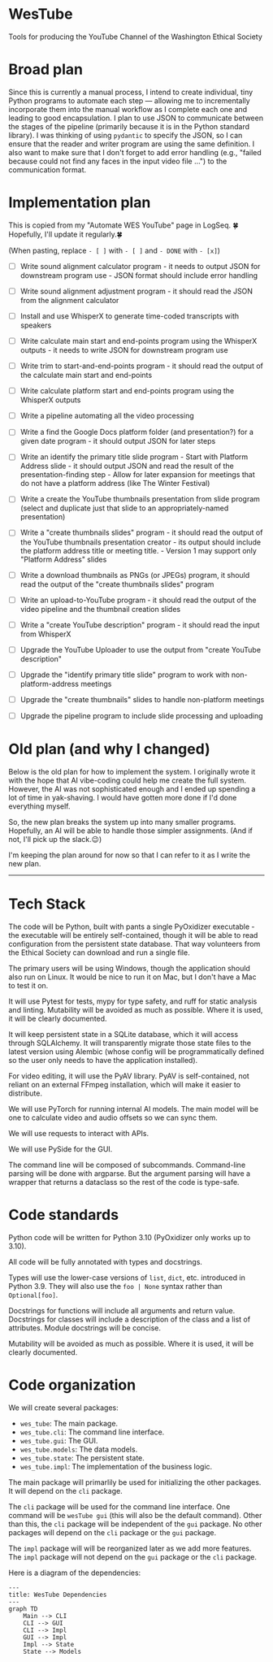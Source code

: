 # WesTube

Tools for producing the YouTube Channel of the Washington Ethical Society

# Broad plan

Since this is currently a manual process, I intend to 
create individual, tiny Python programs to automate each step — allowing
me to incrementally incorporate them into the manual workflow as I 
complete each one and leading to good encapsulation. I plan to use JSON 
to communicate between the stages of the pipeline (primarily because it 
is in the Python standard library). I was thinking of using `pydantic`
to specify the JSON, so I can ensure that the reader and writer program 
are using the same definition. I also want to make sure that I don't 
forget to add error handling (e.g., "failed because could not find any 
faces in the input video file ...") to the communication format.

# Implementation plan

This is copied from my "Automate WES YouTube" page in LogSeq. 🍀Hopefully, I'll update it regularly.🍀

(When pasting, replace `- [ ]` with `- [ ]` and `- DONE` with `- [x]`)

- [ ] Write sound alignment calculator program - it needs to output JSON for downstream program use - JSON format should include error handling
- [ ] Write sound alignment adjustment program - it should read the JSON from the alignment calculator
- [ ] Install and use WhisperX to generate time-coded transcripts with speakers
- [ ] Write calculate main start and end-points program using the WhisperX outputs - it needs to write JSON for downstream program use
- [ ] Write trim to start-and-end-points program - it should read the output of the calculate main start and end-points
- [ ] Write calculate platform start and end-points program using the WhisperX outputs
- [ ] Write a pipeline automating all the video processing
- [ ] Write a find the Google Docs platform folder (and presentation?) for a given date program - it should output JSON for later steps
- [ ] Write an identify the primary title slide program - Start with Platform Address slide - it should output JSON and read the result of the presentation-finding step - Allow for later expansion for meetings that do not have a platform address (like The Winter Festival)
- [ ] Write a create the YouTube thumbnails presentation from slide program (select and duplicate just that slide to an appropriately-named presentation)
- [ ] Write a "create thumbnails slides" program - it should read the output of the YouTube thumbnails presentation creator - its output should include the platform address title or meeting title. - Version 1 may support only "Platform Address" slides
- [ ] Write a download thumbnails as PNGs (or JPEGs) program, it should read the output of the "create thumbnails slides" program
- [ ] Write an upload-to-YouTube program - it should read the output of the video pipeline and the thumbnail creation slides
- [ ] Write a "create YouTube description" program - it should read the input from WhisperX
- [ ] Upgrade the YouTube Uploader to use the output from "create YouTube description"
- [ ] Upgrade the "identify primary title slide" program to work with non-platform-address meetings
- [ ] Upgrade the "create thumbnails" slides to handle non-platform meetings
- [ ] Upgrade the pipeline program to include slide processing and uploading


# Old plan (and why I changed)
Below is the old plan for how to implement the system. I originally wrote it with the hope that AI vibe-coding could help me create the full system. However, the AI was not sophisticated enough and I ended up spending a lot of time in yak-shaving. I would have gotten more done if I'd done everything myself.

So, the new plan breaks the system up into many smaller programs. Hopefully, an AI will be able to handle those simpler assignments. (And if not, I'll pick up the slack.😉)

I'm keeping the plan around for now so that I can refer to it as I write the new plan.

---------

# Tech Stack

The code will be Python, built with pants a single PyOxidizer executable - the executable will be entirely self-contained, though it will be able to read configuration from the persistent state database. That way volunteers from the Ethical Society can download and run a single file.

The primary users will be using Windows, though the application should also run on Linux. It would be nice to run it on Mac, but I don't have a Mac to test it on.

It will use Pytest for tests, mypy for type safety, and ruff for static analysis and linting.
Mutability will be avoided as much as possible. Where it is used, it will be clearly documented.

It will keep persistent state in a SQLite database, which it will access through SQLAlchemy. It will transparently migrate those state files to the latest version using Alembic (whose config will be programmatically defined so the user only needs to have the application installed).

For video editing, it will use the PyAV library. PyAV is self-contained, not reliant on an external FFmpeg installation, which will make it easier to distribute.

We will use PyTorch for running internal AI models. The main model will be one to calculate video and audio offsets so we can sync them.

We will use requests to interact with APIs.

We will use PySide for the GUI.

The command line will be composed of subcommands. Command-line parsing will be done with argparse. But
the argument parsing will have a wrapper that returns a dataclass so the rest of the code is type-safe.

# Code standards

Python code will be written for Python 3.10 (PyOxidizer only works up to 3.10).

All code will be fully annotated with types and docstrings.

Types will use the lower-case versions of `list`, `dict`, etc. introduced in Python 3.9. They will also use the `foo | None` syntax rather than `Optional[foo]`.

Docstrings for functions will include all arguments and return value. Docstrings for classes will include a description of the class and a list of attributes. Module docstrings will be concise.

Mutability will be avoided as much as possible. Where it is used, it will be clearly documented.

# Code organization

We will create several packages:

- `wes_tube`: The main package.
- `wes_tube.cli`: The command line interface.
- `wes_tube.gui`: The GUI.
- `wes_tube.models`: The data models.
- `wes_tube.state`: The persistent state.
- `wes_tube.impl`: The implementation of the business logic.

The main package will primarlily be used for initializing the other packages. It will depend on the
`cli` package.

The `cli` package will be used for the command line interface. One command will be `wesTube gui` (this will also be the default command). Other than this, the `cli` package will be independent of the `gui` package. No other packages will depend on the `cli` package or the `gui` package.

The `impl` package will will be reorganized later as we add more features. The `impl` package will not depend on the `gui` package or the `cli` package.

Here is a diagram of the dependencies:

```mermaid
---
title: WesTube Dependencies
---
graph TD
    Main --> CLI
    CLI --> GUI
    CLI --> Impl
    GUI --> Impl
    Impl --> State
    State --> Models
```

